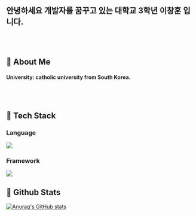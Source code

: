 <div>
  
  <!--Header-->
  ## 안녕하세요 개발자를 꿈꾸고 있는 대학교 3학년 이창훈 입니다.
  <br/>
  <br/>
  
</div>

<div>
  <!--Body-->
  
  ## 👀 About Me
  #### University: catholic university from South Korea.<br/>
  <br/>
  <br/>

  ## 🧱 Tech Stack
  ### Language
  <!--Java-->
  <img src="https://img.shields.io/badge/Java-007396?style=flat&logo=OpenJDK&logoColor=white"/>
  <br/>

  ### Framework
  <!--Spring Boot-->
  <img src="https://img.shields.io/badge/Spring Boot-#6DB33F?style=flat-square&logo=Spring Boot&logoColor=white"/>

   ## 🤔 Github Stats
  [![Anurag's GitHub stats](https://github-readme-stats.vercel.app/api?username=chhun-Lee)](https://github.com/anuraghazra/github-readme-stats)
  <br/>
</div>
<!--
**Chhun-Lee/Chhun-Lee** is a ✨ _special_ ✨ repository because its `README.md` (this file) appears on your GitHub profile.

Here are some ideas to get you started:

- 🔭 I’m currently working on ...
- 🌱 I’m currently learning ...
- 👯 I’m looking to collaborate on ...
- 🤔 I’m looking for help with ...
- 💬 Ask me about ...
- 📫 How to reach me: ...
- 😄 Pronouns: ...
- ⚡ Fun fact: ...
-->
